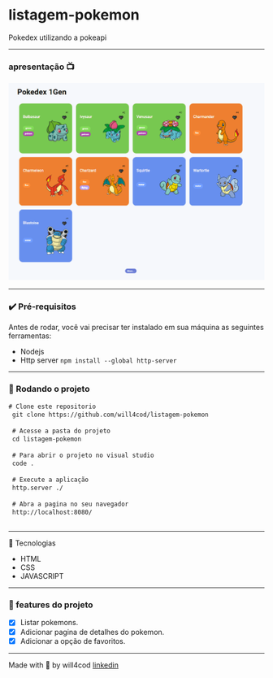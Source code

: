 # listagem-pokemon

 Pokedex utilizando a pokeapi

---

### apresentação 📺
![intrudoção projeto](/assets/introducao.gif)

--- 

### ✔️ Pré-requisitos
Antes de rodar, você vai precisar ter instalado em sua máquina as seguintes ferramentas:

- Nodejs
- Http server
   `npm install --global http-server`
---
  
### 🏁 Rodando o projeto
```
# Clone este repositorio
 git clone https://github.com/will4cod/listagem-pokemon
 
 # Acesse a pasta do projeto
 cd listagem-pokemon
 
 # Para abrir o projeto no visual studio  
 code .
 
 # Execute a aplicação
 http.server ./
 
 # Abra a pagina no seu navegador
 http://localhost:8080/
 
```
---

 🔧 Tecnologias

- HTML
- CSS
- JAVASCRIPT

---

### 🚧 features do projeto

- [x] Listar pokemons.
- [X] Adicionar pagina de detalhes do pokemon.
- [x] Adicionar a opção de favoritos.

---

Made with 💙 by will4cod <a href="https://www.linkedin.com/in/william-fernandes-4806a0173/" target="_blank">linkedin</a>
